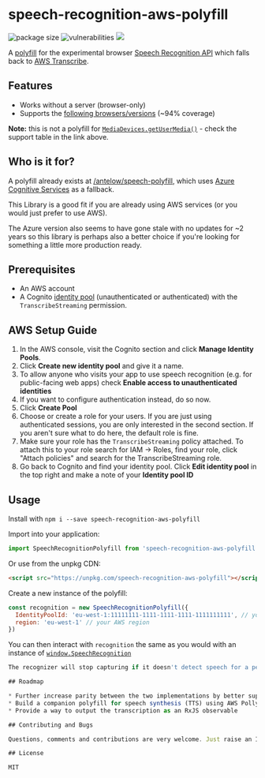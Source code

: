 speech-recognition-aws-polyfill
===

![package size](https://img.shields.io/bundlephobia/min/base-ui)
![vulnerabilities](https://img.shields.io/snyk/vulnerabilities/npm/speech-recognition-aws-polyfill)
![](https://img.shields.io/npm/v/speech-recognition-aws-polyfill)

A [polyfill](https://remysharp.com/2010/10/08/what-is-a-polyfill) for the experimental browser [Speech Recognition API](https://developer.mozilla.org/en-US/docs/Web/API/SpeechRecognition) which falls back to [AWS Transcribe](https://aws.amazon.com/transcribe/).

## Features

* Works without a server (browser-only)
* Supports the [following browsers/versions](https://caniuse.com/stream) (~94% coverage)

**Note:** this is not a polyfill for [`MediaDevices.getUserMedia()`](https://developer.mozilla.org/en-US/docs/Web/API/MediaDevices/getUserMedia) - check the support table in the link above.

## Who is it for?

A polyfill already exists at [/antelow/speech-polyfill](https://github.com/anteloe/speech-polyfill), which uses [Azure Cognitive Services](https://azure.microsoft.com/en-gb/services/cognitive-services/) as a fallback.

This Library is a good fit if you are already using AWS services (or you would just prefer to use AWS).

The Azure version also seems to have gone stale with no updates for ~2 years so this library is perhaps also a better choice if you're looking for something a little more production ready.

## Prerequisites

* An AWS account
* A Cognito [identity pool](https://docs.aws.amazon.com/cognito/latest/developerguide/identity-pools.html) (unauthenticated or authenticated) with the `TranscribeStreaming` permission.

## AWS Setup Guide

1. In the AWS console, visit the Cognito section and click **Manage Identity Pools**.
1. Click **Create new identity pool** and give it a name.
1. To allow anyone who visits your app to use speech recognition (e.g. for public-facing web apps) check **Enable access to unauthenticated identities**
1. If you want to configure authentication instead, do so now.
1. Click **Create Pool**
1. Choose or create a role for your users. If you are just using authenticated sessions, you are only interested in the second section. If you aren't sure what to do here, the default role is fine.
1. Make sure your role has the `TranscribeStreaming` policy attached. To attach this to your role search for IAM -> Roles, find your role, click "Attach policies" and search for the TranscribeStreaming role.
1. Go back to Cognito and find your identity pool. Click **Edit identity pool** in the top right and make a note of your **Identity pool ID**

## Usage

Install with `npm i --save speech-recognition-aws-polyfill`

Import into your application: 
```javascript
import SpeechRecognitionPolyfill from 'speech-recognition-aws-polyfill'
```

Or use from the unpkg CDN: 
```html
<script src="https://unpkg.com/speech-recognition-aws-polyfill"></script>
```

Create a new instance of the polyfill:

```javascript
const recognition = new SpeechRecognitionPolyfill({
  IdentityPoolId: 'eu-west-1:11111111-1111-1111-1111-1111111111', // your Identity Pool ID
  region: 'eu-west-1' // your AWS region
})
```

You can then interact with `recognition` the same as you would with an instance of [`window.SpeechRecognition`](https://developer.mozilla.org/en-US/docs/Web/API/SpeechRecognition)
```javascript
The recognizer will stop capturing if it doesn't detect speech for a period. You can also stop manually with the `stop()` method.

## Roadmap

* Further increase parity between the two implementations by better supporting additional options and events.
* Build a companion polyfill for speech synthesis (TTS) using AWS Polly
* Provide a way to output the transcription as an RxJS observable

## Contributing and Bugs

Questions, comments and contributions are very welcome. Just raise an Issue/PR (or, check out the fancy new [Github Discussions](https://github.com/ceuk/speech-recognition-aws-polyfill/discussions) feature)

## License

MIT
